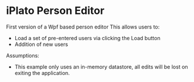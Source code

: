 # iPlato Person Editor

First version of a Wpf based person editor
This allows users to:
- Load a set of pre-entered users via clicking the Load button
- Addition of new users

Assumptions:
- This example only uses an in-memory datastore, all edits will be lost on exiting the application.